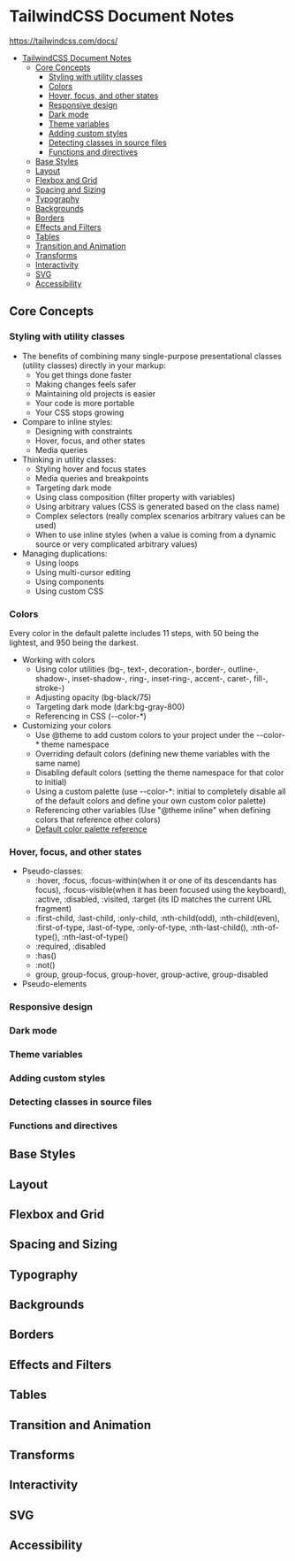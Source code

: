 # TailwindCSS Document Notes

https://tailwindcss.com/docs/

- [TailwindCSS Document Notes](#tailwindcss-document-notes)
  - [Core Concepts](#core-concepts)
    - [Styling with utility classes](#styling-with-utility-classes)
    - [Colors](#colors)
    - [Hover, focus, and other states](#hover-focus-and-other-states)
    - [Responsive design](#responsive-design)
    - [Dark mode](#dark-mode)
    - [Theme variables](#theme-variables)
    - [Adding custom styles](#adding-custom-styles)
    - [Detecting classes in source files](#detecting-classes-in-source-files)
    - [Functions and directives](#functions-and-directives)
  - [Base Styles](#base-styles)
  - [Layout](#layout)
  - [Flexbox and Grid](#flexbox-and-grid)
  - [Spacing and Sizing](#spacing-and-sizing)
  - [Typography](#typography)
  - [Backgrounds](#backgrounds)
  - [Borders](#borders)
  - [Effects and Filters](#effects-and-filters)
  - [Tables](#tables)
  - [Transition and Animation](#transition-and-animation)
  - [Transforms](#transforms)
  - [Interactivity](#interactivity)
  - [SVG](#svg)
  - [Accessibility](#accessibility)

## Core Concepts

### Styling with utility classes

- The benefits of combining many single-purpose presentational classes (utility classes) directly in your markup:
  - You get things done faster
  - Making changes feels safer
  - Maintaining old projects is easier
  - Your code is more portable
  - Your CSS stops growing
- Compare to inline styles:
  - Designing with constraints
  - Hover, focus, and other states
  - Media queries
- Thinking in utility classes:
  - Styling hover and focus states
  - Media queries and breakpoints
  - Targeting dark mode
  - Using class composition (filter property with variables)
  - Using arbitrary values (CSS is generated based on the class name)
  - Complex selectors (really complex scenarios arbitrary values can be used)
  - When to use inline styles (when a value is coming from a dynamic source or very complicated arbitrary values)
- Managing duplications:
  - Using loops
  - Using multi-cursor editing
  - Using components
  - Using custom CSS

### Colors

Every color in the default palette includes 11 steps, with 50 being the lightest, and 950 being the darkest.

- Working with colors
  - Using color utilities (bg-, text-, decoration-, border-, outline-, shadow-, inset-shadow-, ring-, inset-ring-, accent-, caret-, fill-, stroke-)
  - Adjusting opacity (bg-black/75)
  - Targeting dark mode (dark:bg-gray-800)
  - Referencing in CSS (--color-\*)
- Customizing your colors
  - Use @theme to add custom colors to your project under the --color-\* theme namespace
  - Overriding default colors (defining new theme variables with the same name)
  - Disabling default colors (setting the theme namespace for that color to initial)
  - Using a custom palette (use --color-\*: initial to completely disable all of the default colors and define your own custom color palette)
  - Referencing other variables (Use "@theme inline" when defining colors that reference other colors)
  - [Default color palette reference](https://tailwindcss.com/docs/colors#default-color-palette-reference)

### Hover, focus, and other states

- Pseudo-classes:
  - :hover, :focus, :focus-within(when it or one of its descendants has focus), :focus-visible(when it has been focused using the keyboard), :active, :disabled, :visited, :target (its ID matches the current URL fragment)
  - :first-child, :last-child, :only-child, :nth-child(odd), :nth-child(even), :first-of-type, :last-of-type, :only-of-type, :nth-last-child(), :nth-of-type(), :nth-last-of-type()
  - :required, :disabled
  - :has()
  - :not()
  - group, group-focus, group-hover, group-active, group-disabled
- Pseudo-elements

### Responsive design

### Dark mode

### Theme variables

### Adding custom styles

### Detecting classes in source files

### Functions and directives

## Base Styles

## Layout

## Flexbox and Grid

## Spacing and Sizing

## Typography

## Backgrounds

## Borders

## Effects and Filters

## Tables

## Transition and Animation

## Transforms

## Interactivity

## SVG

## Accessibility
